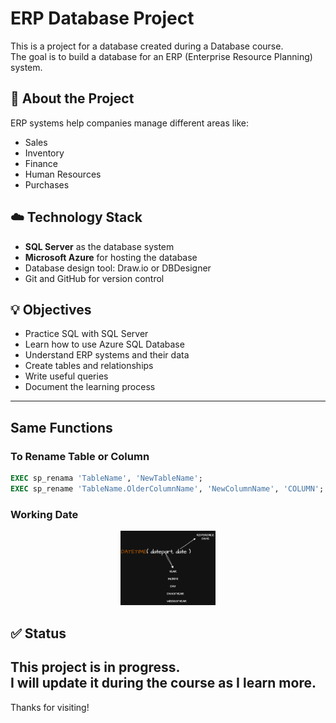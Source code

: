 # ERP Database Project

This is a project for a database created during a Database course.  
The goal is to build a database for an ERP (Enterprise Resource Planning) system.

## 📘 About the Project

ERP systems help companies manage different areas like:

- Sales  
- Inventory  
- Finance  
- Human Resources  
- Purchases  

## ☁️ Technology Stack

- **SQL Server** as the database system  
- **Microsoft Azure** for hosting the database  
- Database design tool: Draw.io or DBDesigner  
- Git and GitHub for version control  

## 💡 Objectives

- Practice SQL with SQL Server  
- Learn how to use Azure SQL Database  
- Understand ERP systems and their data  
- Create tables and relationships  
- Write useful queries  
- Document the learning process

--- 
## Same Functions
### To Rename Table or Column
```sql
EXEC sp_renama 'TableName', 'NewTableName';
EXEC sp_rename 'TableName.OlderColumnName', 'NewColumnName', 'COLUMN';
```
### Working Date
<p align="center">
  <img src="./assets/datetime.png" width="30%" alt="Datetime"/>
</p>


## ✅ Status

This project is **in progress**.  
I will update it during the course as I learn more.
---

Thanks for visiting!
